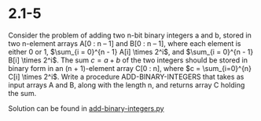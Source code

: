 # 2.1-5

Consider the problem of adding two n-bit binary integers a and b, stored in two n-element arrays A[0 : n – 1] and B[0 : n – 1], where each element is either 0 or 1, $\sum_{i = 0}^{n - 1} A[i] \times 2^i$, and $\sum_{i = 0}^{n - 1} B[i] \times 2^i$. The sum $c = a + b$ of the two integers should be stored in binary form in an (n + 1)-element array C[0 : n], where $c = \sum_{i=0}^{n} C[i] \times 2^i$. Write a procedure ADD-BINARY-INTEGERS that takes as input arrays A and B, along with the length n, and returns array C holding the sum.

Solution can be found in [add-binary-integers.py](add-binary-integers.py)
